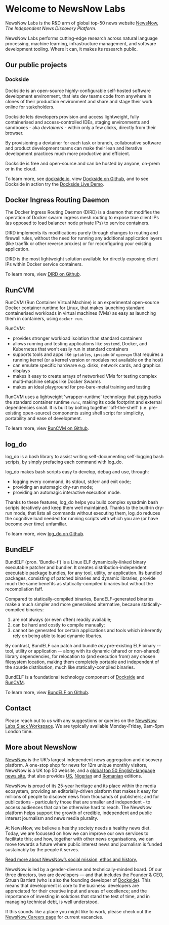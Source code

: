# Welcome to NewsNow Labs

NewsNow Labs is the R&D arm of global top-50 news website [NewsNow](https://www.newsnow.co.uk/about), _The Independent News Discovery Platform_.

NewsNow Labs performs cutting-edge research across natural language processing, machine learning, infrastructure management, and software development tooling. Where it can, it makes its research public.

## Our public projects

### Dockside

Dockside is an open-source highly-configurable self-hosted software development environment, that lets dev teams code from anywhere in clones of their production environment and share and stage their work online for stakeholders.

Dockside lets developers provision and access lightweight, fully containerised and access-controlled IDEs, staging environments and sandboxes - aka _devtainers_ - within only a few clicks, directly from their browser.

By provisioning a devtainer for each task or branch, collaborative software and product development teams can make their lean and iterative development practices much more productive and efficient.

Dockside is free and open-source and can be hosted by anyone, on-prem or in the cloud.

To learn more, see [dockside.io](https://dockside.io), view [Dockside on Github](https://github.com/newsnowlabs/dockside), and to see Dockside in action try the [Dockside Live Demo](https://www.demo.dockside.cloud/demo/).

## Docker Ingress Routing Daemon

The Docker Ingress Routing Daemon (DIRD) is a daemon that modifies the operation of Docker swarm ingress mesh routing to expose true client IPs (as opposed to load balancer node private IPs) to service containers.

DIRD implements its modifications purely through changes to routing and firewall rules, without the need for running any additional application layers (like traefik or other reverse proxies) or for reconfiguring your existing application.

DIRD is the most lightweight solution available for directly exposing client IPs within Docker service containers.

To learn more, view [DIRD on Github](https://github.com/newsnowlabs/docker-ingress-routing-daemon).

## RunCVM

RunCVM (Run Container Virtual Machine) is an experimental open-source Docker container runtime for Linux, that makes launching standard containerised workloads in virtual machines (VMs) as easy as launching them in containers, using `docker run`.

RunCVM:
   - provides stronger workload isolation than standard containers
   - allows running and testing applications like `systemd`, Docker, and Kubernetes that won't easily run in standard containers
   - supports tools and apps like `iptables`, `ipvsadm` or `openvpn` that requires a running kernel (or a kernel version or modules not available on the host)
   - can emulate specific hardware e.g. disks, network cards, and graphics displays
   - makes it easy to create arrays of networked VMs for testing complex multi-machine setups like Docker Swarms
   - makes an ideal playground for pre-bare-metal training and testing

RunCVM uses a lightweight 'wrapper-runtime' technology that piggybacks the standard container runtime `runc`, making its code footprint and external dependencies small. It is built by bolting together 'off-the-shelf' (i.e. pre-existing open-source) components using shell script for simplicity, portability and ease of development.

To learn more, view [RunCVM on Github](https://github.com/newsnowlabs/runcvm).

## log_do

log_do is a bash library to assist writing self-documenting self-logging bash scripts, by simply prefacing each command with log_do.

log_do makes bash scripts easy to develop, debug and use, through:

- logging every command, its stdout, stderr and exit code;
- providing an automagic dry-run mode;
- providing an automagic interactive execution mode.

Thanks to these features, log_do helps you build complex sysadmin bash scripts iteratively and keep them well maintained. Thanks to the built-in dry-run mode, that lists all commands without executing them, log_do reduces the cognitive load needed for running scripts with which you are (or have become over time) unfamiliar.

To learn more, view [log_do on Github](https://github.com/newsnowlabs/log_do).

## BundELF

BundELF (pron. 'Bundle-f') is a Linux ELF dynamically-linked binary executable patcher and bundler. It creates distribution-independent executable package bundles, for any tool, utility, or application. Its bundled packages, consisting of patched binaries and dynamic libraries, provide much the same benefits as statically-compiled binaries but without the recompilation faff.

Compared to statically-compiled binaries, BundELF-generated binaries make a much simpler and more generalised alternative, because statically-compiled binaries:

1. are not always (or even often) readily available;
2. can be hard and costly to compile manually;
3. cannot be generated for certain applications and tools which inherently rely on being able to load dynamic libaries.

By contrast, BundELF can patch and bundle _any_ pre-existing ELF binary -- tool, utility or application -- along with its dynamic (shared or non-shared) library dependencies, for relocation to (and execution from) any chosen filesystem location, making them completely portable and independent of the sourde distribution, much like statically-compiled binaries.

BundELF is a foundational technology component of [Dockside](https://github.com/newsnowlabs/dockside) and [RunCVM](https://github.com/newsnowlabs/runcvm).

To learn more, view [BundELF on Github](https://github.com/newsnowlabs/bundelf).

## Contact

Please reach out to us with any suggestions or queries on the [NewsNow Labs Slack Workspace](https://join.slack.com/t/newsnowlabs/shared_invite/zt-wp54l05w-0DTxuc_n8uISJRtks3Xw3A). We are typically available Monday-Friday, 9am-5pm London time.

## More about NewsNow

[NewsNow](https://www.newsnow.co.uk/) is the UK’s largest independent news aggregation and discovery platform. A one-stop shop for news for 12m unique monthly visitors, NewsNow is a UK top 50 website, and a [global top 50 English-language news site](https://pressgazette.co.uk/most-popular-websites-news-world-monthly/), that also provides [US](https://www.newsnow.com/us/), [Nigerian](https://www.newsnow.com/ng/) and [Romanian](https://www.newsnow.com/ro/) editions.

NewsNow is proud of its 25-year heritage and its place within the media ecosystem, providing an editorially-driven platform that makes it easy for millions of people to discover news from thousands of publishers; and for publications - particularly those that are smaller and independent - to access audiences that can be otherwise hard to reach. The NewsNow platform helps support the growth of credible, independent and public interest journalism and news media plurality.

At NewsNow, we believe a healthy society needs a healthy news diet. Today, we are focussed on how we can improve our own services to facilitate this; and how, together with other news organisations, we can move towards a future where public interest news and journalism is funded sustainably by the people it serves.

[Read more about NewsNow’s social mission, ethos and history.](https://www.newsnow.co.uk/about/)

NewsNow is led by a gender-diverse and technically-minded board. Of our three directors, two are developers — and that includes the Founder & CEO, Struan Bartlett (who is also the founding developer of [Dockside](https://dockside.io)). This means that development is core to the business: developers are appreciated for their creative input and areas of excellence; and the importance of investing in solutions that stand the test of time, and in managing technical debt, is well understood.

If this sounds like a place you might like to work, please check out the [NewsNow Careers page](https://www.newsnow.co.uk/careers/) for current vacancies.
